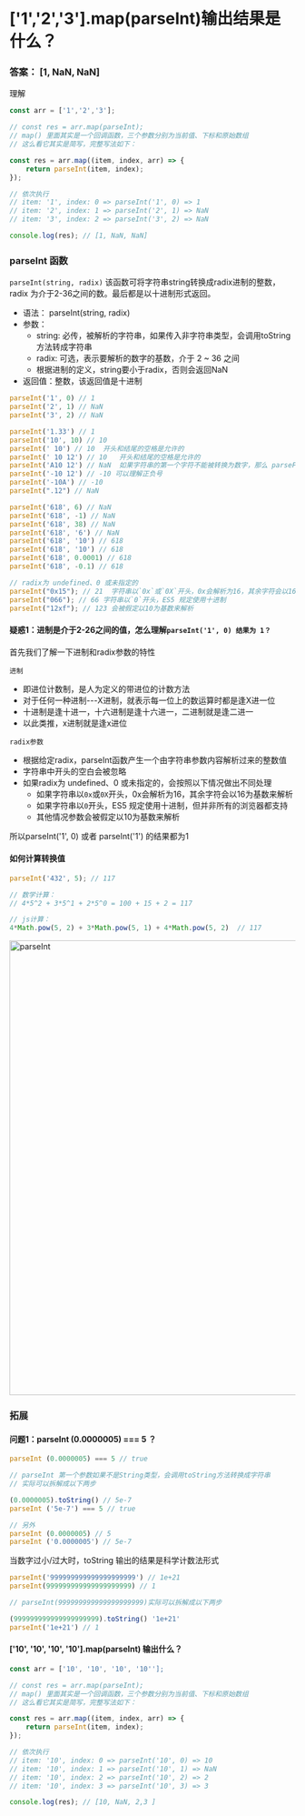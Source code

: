 
# ['1','2','3'].map(parseInt)输出结果是什么？

### 答案： [1, NaN, NaN]

理解

``` js
const arr = ['1','2','3'];

// const res = arr.map(parseInt);
// map() 里面其实是一个回调函数，三个参数分别为当前值、下标和原始数组
// 这么看它其实是简写，完整写法如下：

const res = arr.map((item, index, arr) => {
    return parseInt(item, index);
});

// 依次执行
// item: '1', index: 0 => parseInt('1', 0) => 1
// item: '2', index: 1 => parseInt('2', 1) => NaN
// item: '3', index: 2 => parseInt('3', 2) => NaN

console.log(res); // [1, NaN, NaN]
```

### parseInt 函数
`parseInt(string, radix)` 该函数可将字符串string转换成radix进制的整数，radix 为介于2-36之间的数。最后都是以十进制形式返回。

- 语法： parseInt(string, radix)
- 参数：
    + string: 必传，被解析的字符串，如果传入非字符串类型，会调用toString方法转成字符串
    + radix: 可选，表示要解析的数字的基数，介于 2 ~ 36 之间
    + 根据进制的定义，string要小于radix，否则会返回NaN
- 返回值：整数，该返回值是十进制


``` js
parseInt('1', 0) // 1
parseInt('2', 1) // NaN 
parseInt('3', 2) // NaN

parseInt('1.33') // 1
parseInt('10', 10) // 10
parseInt(' 10') // 10  开头和结尾的空格是允许的
parseInt(' 10 12') // 10   开头和结尾的空格是允许的
parseInt('A10 12') // NaN  如果字符串的第一个字符不能被转换为数字，那么 parseFloat() 会返回 NaN
parseInt('-10 12') // -10 可以理解正负号
parseInt('-10A') // -10 
parseInt(".12") // NaN

parseInt('618', 6) // NaN
parseInt('618', -1) // NaN
parseInt('618', 38) // NaN
parseInt('618', '6') // NaN 
parseInt('618', '10') // 618
parseInt('618', '10') // 618
parseInt('618', 0.0001) // 618
parseInt('618', -0.1) // 618

// radix为 undefined、0 或未指定的
parseInt("0x15"); // 21  字符串以`0x`或`0X`开头，0x会解析为16，其余字符会以16为基数来解析
parseInt("066"); // 66 字符串以`0`开头，ES5 规定使用十进制
parseInt("12xf"); // 123 会被假定以10为基数来解析

```

#### 疑惑1：进制是介于2-26之间的值，怎么理解`parseInt('1', 0) 结果为 1？` 

首先我们了解一下进制和radix参数的特性


`进制` 
- 即进位计数制，是人为定义的带进位的计数方法
- 对于任何一种进制---X进制，就表示每一位上的数运算时都是逢X进一位
- 十进制是逢十进一，十六进制是逢十六进一，二进制就是逢二进一
- 以此类推，x进制就是逢x进位


`radix参数`

- 根据给定radix，parseInt函数产生一个由字符串参数内容解析过来的整数值
- 字符串中开头的空白会被忽略
- 如果radix为 undefined、0 或未指定的，会按照以下情况做出不同处理
    + 如果字符串以`0x`或`0X`开头，0x会解析为16，其余字符会以16为基数来解析
    + 如果字符串以`0`开头，ES5 规定使用十进制，但并非所有的浏览器都支持
    + 其他情况参数会被假定以10为基数来解析


所以parseInt('1', 0) 或者 parseInt('1') 的结果都为1


#### 如何计算转换值

``` js
parseInt('432', 5); // 117

// 数学计算：
// 4*5^2 + 3*5^1 + 2*5^0 = 100 + 15 + 2 = 117

// js计算：
4*Math.pow(5, 2) + 3*Math.pow(5, 1) + 4*Math.pow(5, 2)  // 117

```

<img :src="$withBase('/assets/notes-images/thought/parseInt.png')" alt="parseInt" width="800">


### 拓展

#### 问题1：parseInt (0.0000005) === 5 ？

``` js
parseInt (0.0000005) === 5 // true

// parseInt 第一个参数如果不是String类型，会调用toString方法转换成字符串
// 实际可以拆解成以下两步

(0.0000005).toString() // 5e-7
parseInt ('5e-7') === 5 // true

// 另外
parseInt (0.0000005) // 5
parseInt ('0.0000005') // 5e-7

```

当数字过小/过大时，toString 输出的结果是科学计数法形式

``` js
parseInt('999999999999999999999') // 1e+21
parseInt(999999999999999999999) // 1

// parseInt(999999999999999999999)实际可以拆解成以下两步

(999999999999999999999).toString() '1e+21'
parseInt('1e+21') // 1
```

#### ['10', '10', '10', '10'].map(parseInt) 输出什么？

``` js
const arr = ['10', '10', '10', '10''];

// const res = arr.map(parseInt);
// map() 里面其实是一个回调函数，三个参数分别为当前值、下标和原始数组
// 这么看它其实是简写，完整写法如下：

const res = arr.map((item, index, arr) => {
    return parseInt(item, index);
});

// 依次执行
// item: '10', index: 0 => parseInt('10', 0) => 10
// item: '10', index: 1 => parseInt('10', 1) => NaN
// item: '10', index: 2 => parseInt('10', 2) => 2
// item: '10', index: 3 => parseInt('10', 3) => 3

console.log(res); // [10, NaN, 2,3 ]
```

